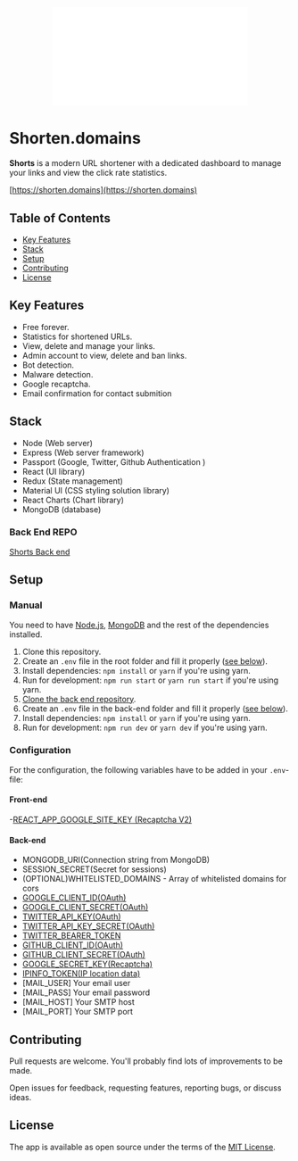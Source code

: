 <p align="center"><a href="https://shorten.domains" title="shorten.domain"><img src="https://github.com/NadavsSchwartz/shorts-client/blob/main/src/assets/white_logo_transparent_background.png" alt="Shorts" width="350px"></a></p>

# Shorten.domains

**Shorts** is a modern URL shortener with a dedicated dashboard to manage your links and view the click rate statistics.

[https://shorten.domains](https://shorten.domains)

## Table of Contents

- [Key Features](#key-features)
- [Stack](#stack)
- [Setup](#setup)
- [Contributing](#Contributing)
- [License](#license)

## Key Features

- Free forever.
- Statistics for shortened URLs.
- View, delete and manage your links.
- Admin account to view, delete and ban links.
- Bot detection.
- Malware detection.
- Google recaptcha.
- Email confirmation for contact submition

## Stack

- Node (Web server)
- Express (Web server framework)
- Passport (Google, Twitter, Github Authentication )
- React (UI library)
- Redux (State management)
- Material UI (CSS styling solution library)
- React Charts (Chart library)
- MongoDB (database)

### Back End REPO
[Shorts Back end](https://github.com/NadavsSchwartz/shorts)

## Setup

### Manual

You need to have [Node.js](https://nodejs.org/), [MongoDB](https://www.mongodb.com/) and the rest of the dependencies installed.

1. Clone this repository.
2. Create an `.env` file in the root folder and fill it properly ([see below](#configuration)).
3. Install dependencies: `npm install` or `yarn` if you're using yarn.
4. Run for development: `npm run start` or `yarn run start` if you're using yarn.
5. [Clone the back end repository](https://github.com/NadavsSchwartz/shorts).
6. Create an `.env` file in the back-end folder and fill it properly ([see below](#configuration)).
7. Install dependencies: `npm install` or `yarn` if you're using yarn.
8. Run for development: `npm run dev` or `yarn dev` if you're using yarn.

### Configuration

For the configuration, the following variables have to be added in your `.env`-file:

  #### Front-end
  -[REACT_APP_GOOGLE_SITE_KEY (Recaptcha V2)](https://developers.google.com/recaptcha) 
  
  #### Back-end
- MONGODB_URI(Connection string from MongoDB)
- SESSION_SECRET(Secret for sessions)
- (OPTIONAL)WHITELISTED_DOMAINS - Array of whitelisted domains for cors
- [GOOGLE_CLIENT_ID(OAuth)](https://console.cloud.google.com/apis/credentials)
- [GOOGLE_CLIENT_SECRET(OAuth)](https://console.cloud.google.com/apis/credentials)
- [TWITTER_API_KEY(OAuth)](https://developer.twitter.com/en/docs/twitter-api/getting-started/about-twitter-api)
- [TWITTER_API_KEY_SECRET(OAuth)](https://developer.twitter.com/en/docs/twitter-api/getting-started/about-twitter-api)
- [TWITTER_BEARER_TOKEN](https://developer.twitter.com/en/docs/twitter-api/getting-started/about-twitter-api)
- [GITHUB_CLIENT_ID(OAuth)](https://github.com/settings/applications)
- [GITHUB_CLIENT_SECRET(OAuth)](https://github.com/settings/applications)
- [GOOGLE_SECRET_KEY(Recaptcha)](https://developers.google.com/recaptcha)
- [IPINFO_TOKEN(IP location data)](https://ipinfo.io/developers)
- [MAIL_USER] Your email user
- [MAIL_PASS] Your email password
- [MAIL_HOST] Your SMTP host
- [MAIL_PORT] Your SMTP port

## Contributing

Pull requests are welcome. You'll probably find lots of improvements to be made.

Open issues for feedback, requesting features, reporting bugs, or discuss ideas.

## License

The app is available as open source under the terms of the [MIT License](https://opensource.org/licenses/MIT).
